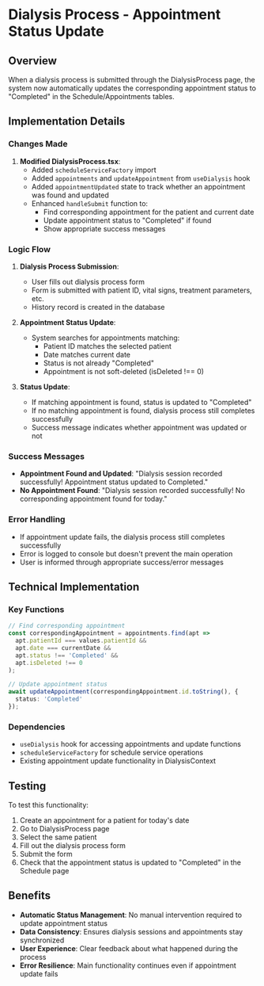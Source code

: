 # Dialysis Process - Appointment Status Update

## Overview
When a dialysis process is submitted through the DialysisProcess page, the system now automatically updates the corresponding appointment status to "Completed" in the Schedule/Appointments tables.

## Implementation Details

### Changes Made

1. **Modified DialysisProcess.tsx**:
   - Added `scheduleServiceFactory` import
   - Added `appointments` and `updateAppointment` from `useDialysis` hook
   - Added `appointmentUpdated` state to track whether an appointment was found and updated
   - Enhanced `handleSubmit` function to:
     - Find corresponding appointment for the patient and current date
     - Update appointment status to "Completed" if found
     - Show appropriate success messages

### Logic Flow

1. **Dialysis Process Submission**:
   - User fills out dialysis process form
   - Form is submitted with patient ID, vital signs, treatment parameters, etc.
   - History record is created in the database

2. **Appointment Status Update**:
   - System searches for appointments matching:
     - Patient ID matches the selected patient
     - Date matches current date
     - Status is not already "Completed"
     - Appointment is not soft-deleted (isDeleted !== 0)
   
3. **Status Update**:
   - If matching appointment is found, status is updated to "Completed"
   - If no matching appointment is found, dialysis process still completes successfully
   - Success message indicates whether appointment was updated or not

### Success Messages

- **Appointment Found and Updated**: "Dialysis session recorded successfully! Appointment status updated to Completed."
- **No Appointment Found**: "Dialysis session recorded successfully! No corresponding appointment found for today."

### Error Handling

- If appointment update fails, the dialysis process still completes successfully
- Error is logged to console but doesn't prevent the main operation
- User is informed through appropriate success/error messages

## Technical Implementation

### Key Functions

```typescript
// Find corresponding appointment
const correspondingAppointment = appointments.find(apt => 
  apt.patientId === values.patientId && 
  apt.date === currentDate &&
  apt.status !== 'Completed' &&
  apt.isDeleted !== 0
);

// Update appointment status
await updateAppointment(correspondingAppointment.id.toString(), {
  status: 'Completed'
});
```

### Dependencies

- `useDialysis` hook for accessing appointments and update functions
- `scheduleServiceFactory` for schedule service operations
- Existing appointment update functionality in DialysisContext

## Testing

To test this functionality:

1. Create an appointment for a patient for today's date
2. Go to DialysisProcess page
3. Select the same patient
4. Fill out the dialysis process form
5. Submit the form
6. Check that the appointment status is updated to "Completed" in the Schedule page

## Benefits

- **Automatic Status Management**: No manual intervention required to update appointment status
- **Data Consistency**: Ensures dialysis sessions and appointments stay synchronized
- **User Experience**: Clear feedback about what happened during the process
- **Error Resilience**: Main functionality continues even if appointment update fails 